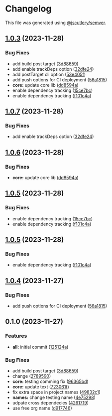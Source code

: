 # Changelog

This file was generated using [@jscutlery/semver](https://github.com/jscutlery/semver).

## [1.0.3](https://github.com/Hyperkid123/nxtesting/compare/v1.0.2...v1.0.3) (2023-11-28)


### Bug Fixes

* add build post target ([3d88659](https://github.com/Hyperkid123/nxtesting/commit/3d886599e905ec21bdeca96f67f050dc43087435))
* add enable trackDeps option ([32dfe24](https://github.com/Hyperkid123/nxtesting/commit/32dfe24a94f4511a96f369ea4becae0688371ecf))
* add postTarget cli option ([53e405f](https://github.com/Hyperkid123/nxtesting/commit/53e405f13c9ff270fb9bd1ebd2d313501d0dd453))
* add push options for CI deployment ([56a1815](https://github.com/Hyperkid123/nxtesting/commit/56a18155d9dac9040feb2cb53b67fcb014781904))
* **core:** update core lib ([dd8594a](https://github.com/Hyperkid123/nxtesting/commit/dd8594ace0f3ae3f7fb5ee36bbc445f311daa19a))
* enable dependency tracking ([15ce7bc](https://github.com/Hyperkid123/nxtesting/commit/15ce7bc5bed789e3a72515bc222b5d678e3c66a6))
* enable dependency tracking ([f101c4a](https://github.com/Hyperkid123/nxtesting/commit/f101c4acc4db78180f2c79f790c6aa01a4bdf7c0))

## [1.0.7](https://github.com/Hyperkid123/nxtesting/compare/@mmnxtest/core-1.0.6...@mmnxtest/core-1.0.7) (2023-11-28)


### Bug Fixes

* add enable trackDeps option ([32dfe24](https://github.com/Hyperkid123/nxtesting/commit/32dfe24a94f4511a96f369ea4becae0688371ecf))

## [1.0.6](https://github.com/Hyperkid123/nxtesting/compare/@mmnxtest/core-1.0.5...@mmnxtest/core-1.0.6) (2023-11-28)


### Bug Fixes

* **core:** update core lib ([dd8594a](https://github.com/Hyperkid123/nxtesting/commit/dd8594ace0f3ae3f7fb5ee36bbc445f311daa19a))

## [1.0.5](https://github.com/Hyperkid123/nxtesting/compare/@mmnxtest/core-1.0.4...@mmnxtest/core-1.0.5) (2023-11-28)


### Bug Fixes

* enable dependency tracking ([15ce7bc](https://github.com/Hyperkid123/nxtesting/commit/15ce7bc5bed789e3a72515bc222b5d678e3c66a6))
* enable dependency tracking ([f101c4a](https://github.com/Hyperkid123/nxtesting/commit/f101c4acc4db78180f2c79f790c6aa01a4bdf7c0))

## [1.0.5](https://github.com/Hyperkid123/nxtesting/compare/@mmnxtest/core-1.0.4...@mmnxtest/core-1.0.5) (2023-11-28)


### Bug Fixes

* enable dependency tracking ([f101c4a](https://github.com/Hyperkid123/nxtesting/commit/f101c4acc4db78180f2c79f790c6aa01a4bdf7c0))

## [1.0.4](https://github.com/Hyperkid123/nxtesting/compare/@mmnxtest/core-1.0.3...@mmnxtest/core-1.0.4) (2023-11-27)


### Bug Fixes

* add push options for CI deployment ([56a1815](https://github.com/Hyperkid123/nxtesting/commit/56a18155d9dac9040feb2cb53b67fcb014781904))

## 0.1.0 (2023-11-27)


### Features

* **all:** initial commit ([125124a](https://github.com/Hyperkid123/nxtesting/commit/125124a52f6c026740879cf4ca2afdffe152afb6))


### Bug Fixes

* add build post target ([3d88659](https://github.com/Hyperkid123/nxtesting/commit/3d886599e905ec21bdeca96f67f050dc43087435))
* change ([2789590](https://github.com/Hyperkid123/nxtesting/commit/27895906d0db9257204b958fe2b48c1708a9ae8d))
* **core:** testing comming fix ([96365bd](https://github.com/Hyperkid123/nxtesting/commit/96365bdd21b045449c9f60f9a03049495db811de))
* **core:** update text ([723061f](https://github.com/Hyperkid123/nxtesting/commit/723061fca0331d80739463b8c7f2e329485a944f))
* fix extra space in project names ([49832c1](https://github.com/Hyperkid123/nxtesting/commit/49832c150e0b535044bd0d60cbc427a4e4eed2b1))
* **names:** change testing name ([4e75298](https://github.com/Hyperkid123/nxtesting/commit/4e75298228ce9ac5a13c9cd396bdcf301adfd636))
* udpate cross dependecies ([4261719](https://github.com/Hyperkid123/nxtesting/commit/42617196da7972f8a9db499860949fe41589da46))
* use free org name ([d917746](https://github.com/Hyperkid123/nxtesting/commit/d9177460ebeef193190b21ecc3a2c819674882a2))
